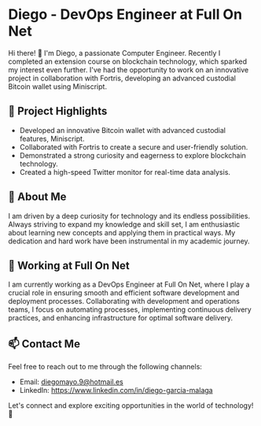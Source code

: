 # Diego - DevOps Engineer at Full On Net

Hi there! 👋 I'm Diego, a passionate Computer Engineer. Recently I completed an extension course on blockchain technology, which sparked my interest even further. I've had the opportunity to work on an innovative project in collaboration with Fortris, developing an advanced custodial Bitcoin wallet using Miniscript.

## 🔭 Project Highlights
- Developed an innovative Bitcoin wallet with advanced custodial features, Miniscript.
- Collaborated with Fortris to create a secure and user-friendly solution.
- Demonstrated a strong curiosity and eagerness to explore blockchain technology.
- Created a high-speed Twitter monitor for real-time data analysis.

## 🌱 About Me
I am driven by a deep curiosity for technology and its endless possibilities. Always striving to expand my knowledge and skill set, I am enthusiastic about learning new concepts and applying them in practical ways. My dedication and hard work have been instrumental in my academic journey.

## 🚀 Working at Full On Net
I am currently working as a DevOps Engineer at Full On Net, where I play a crucial role in ensuring smooth and efficient software development and deployment processes. Collaborating with development and operations teams, I focus on automating processes, implementing continuous delivery practices, and enhancing infrastructure for optimal software delivery.

## 📫 Contact Me
Feel free to reach out to me through the following channels:
- Email: diegomayo.9@hotmail.es
- LinkedIn: https://www.linkedin.com/in/diego-garcia-malaga

Let's connect and explore exciting opportunities in the world of technology! 🚀
